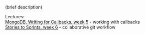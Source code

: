 (brief description)

Lectures:  
	[MongoDB, Writing for Callbacks.  week 5](https://drive.google.com/open?id=1WlKYWns34DCNGsZarRXfud4ziBVNt3nN4I4hYPRbfqs)  - working with callbacks  
	[Stories to Sprints.  week 6](https://docs.google.com/presentation/d/1Gw_qzbL1ayJ0cNLzOj832JNsaqFwcMniRT4KR12HKUY)  - collaborative git workflow  
